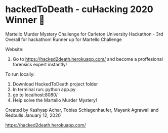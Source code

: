# hackedToDeath - cuHacking 2020 Winner 🥉
Martello Murder Mystery Challenge for Carleton University Hackathon - 3rd Overall for hackathon!
Runner up for Martello Challenge

Website:
  1. Go to https://hacked2death.herokuapp.com/ and become a proffesional forensics expert instantly!

To run locally:

  1. Download HackedToDeath project folder
  2. In terminal run: python app.py
  3. go to localhost:8080/
  4. Help solve the Martello Murder Mystery!

Created by Kashyap Achar, Tobias Schlagenhaufer, Mayank Agrawall and Redbulls
January 12, 2020

https://hacked2death.herokuapp.com/
